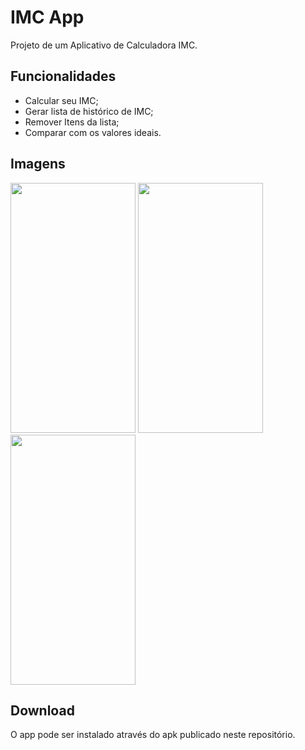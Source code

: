 # IMC App

Projeto de um Aplicativo de Calculadora IMC.

## Funcionalidades
- Calcular seu IMC;
- Gerar lista de histórico de IMC;
- Remover Itens da lista;
- Comparar com os valores ideais.

## Imagens
<img src="https://github.com/JoaoVtrxx/ToDoApp/assets/106991499/86e637f2-93fd-421d-97da-1ec422dfeda5" width="200" height="400"/>
<img src="https://github.com/JoaoVtrxx/ToDoApp/assets/106991499/b0492ce1-b41c-4cad-9478-320f0cae300c" width="200" height="400" />
<img src="https://github.com/JoaoVtrxx/ToDoApp/assets/106991499/23cfc2e6-fa01-4e11-a639-d76149389964" width="200" height="400" />


## Download
O app pode ser instalado através do apk publicado neste repositório.
